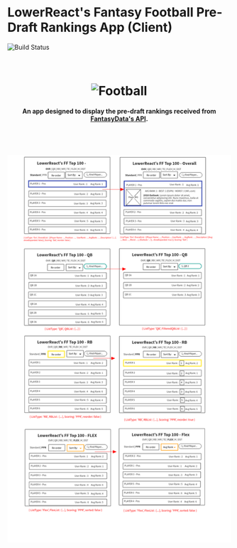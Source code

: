 # LowerReact's Fantasy Football Pre-Draft Rankings App (Client)

![Build Status](https://travis-ci.org/thinkful-ei22/bgraham-ff-rankings-client.svg?branch=master)


<h1 align="center">
  <br>
  <img src="https://github.com/thinkful-ei22/bgraham-ff-rankings-client/blob/master/public/Football.ico" alt="Football" width="160">
</h1>

<h4 align="center">An app designed to display the pre-draft rankings received from <a href="https://fantasydata.com/" target="_blank">FantasyData's API</a>.</h4>

<h1 align="center">
  <br>
  <img src="https://github.com/thinkful-ei22/bgraham-ff-rankings-client/blob/master/public/FF-App%20Wirefame.png" alt="App-Wireframe">
</h1>